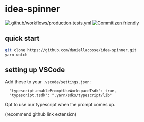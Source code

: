 # idea-spinner

[![.github/workflows/production-tests.yml](https://github.com/daniellacosse/idea-spinner/actions/workflows/production-tests.yml/badge.svg)](https://github.com/daniellacosse/idea-spinner/actions/workflows/production-tests.yml)
[![Commitizen friendly](https://img.shields.io/badge/commitizen-friendly-brightgreen.svg)](http://commitizen.github.io/cz-cli/)

<!-- WIP -->

## quick start

```sh
git clone https://github.com/daniellacosse/idea-spinner.git
yarn watch
```

## setting up VSCode

Add these to your `.vscode/settings.json`:

```
  "typescript.enablePromptUseWorkspaceTsdk": true,
  "typescript.tsdk": ".yarn/sdks/typescript/lib"
```

Opt to use our typescript when the prompt comes up.

(recommend github link extension)